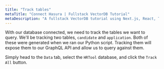```yaml
---
title: "Track tables"
metaTitle: "Connect Hasura | Fullstack VectorDB Tutorial"
metaDescription: "A fullstack VectorDB tutorial using Next.js, React, TypeScript, and Hasura"
---
```


With our database connected, we need to track the tables we want to query. We'll be tracking two tables, `candidate` and
`application`. Both of these were generated when we ran our Python script. Tracking them will expose them to our GraphQL
API and allow us to query against them.

Simply head to the `Data` tab, select the `HRTool` database, and click the `Track All` button.

<!--TODO: Screenshot tracking_all_tables.png  -->

